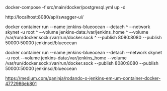 

docker-compose -f src/main/docker/postgresql.yml up -d

http://localhost:8080/api/swagger-ui/

docker container run --name jenkins-blueocean --detach ^
--network skynet -u root ^
--volume jenkins-data:/var/jenkins_home ^
--volume /var/run/docker.sock:/var/run/docker.sock ^
--publish 8080:8080 --publish 50000:50000 jenkinsci/blueocean



docker container run --name jenkins-blueocean --detach --network skynet -u root --volume jenkins-data:/var/jenkins_home --volume /var/run/docker.sock:/var/run/docker.sock --publish 8080:8080 --publish 50000:50000 jenkinsci/blueocean


https://medium.com/qaninja/rodando-o-jenkins-em-um-container-docker-4772986eb801